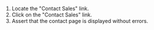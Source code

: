 1. Locate the "Contact Sales" link.
2. Click on the "Contact Sales" link.
3. Assert that the contact page is displayed without errors.